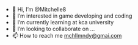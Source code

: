 - 👋 Hi, I’m @Mitchelle8
- 👀 I’m interested in game developing and coding
- 🌱 I’m currently learning at kca university
- 💞️ I’m looking to collaborate on ...
- 📫 How to reach me mchllmndy@gmai.com

<!---
Mitchelle8/Mitchelle8 is a ✨ special ✨ repository because its `README.md` (this file) appears on your GitHub profile.
You can click the Preview link to take a look at your changes.
--->
